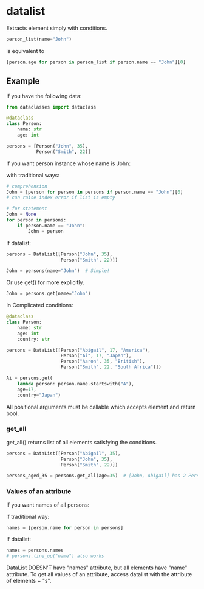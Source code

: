 # datalist

Extracts element simply with conditions.

```python
person_list(name="John")
```
is equivalent to 
```python
[person.age for person in person_list if person.name == "John"][0]
```

## Example

If you have the following data:

```python
from dataclasses import dataclass

@dataclass
class Person:
    name: str
    age: int

persons = [Person("John", 35), 
           Person("Smith", 22)]
```
If you want person instance whose name is John:

with traditional ways:

```python
# comprehension
John = [person for person in persons if person.name == "John"][0]  
# can raise index error if list is empty
```
```python
# for statement
John = None
for person in persons:
    if person.name == "John":
        John = person
```

If datalist:
```python
persons = DataList([Person("John", 35), 
                    Person("Smith", 22)])

John = persons(name="John")  # Simple!
```
Or use get() for more explicitly.
```python
John = persons.get(name="John")
```

In Complicated conditions:

```python
@dataclass
class Person:
    name: str
    age: int
    country: str

persons = DataList([Person("Abigail", 17, "America"),
                    Person("Ai", 17, "Japan"),
                    Person("Aaron", 35, "British"),
                    Person("Smith", 22, "South Africa")])

Ai = persons.get(
    lambda person: person.name.startswith("A"),
    age=17,
    country="Japan")
```

All positional arguments must be callable which accepts element and return bool.



### get_all
get_all() returns list of all elements satisfying the conditions.

```python
persons = DataList([Person("Abigail", 35),
                    Person("John", 35),
                    Person("Smith", 22)])

persons_aged_35 = persons.get_all(age=35)  # [John, Abigail] has 2 Person instances
```

### Values of an attribute
If you want names of all persons:

if traditional way:

```python
names = [person.name for person in persons]
```

If datalist:

```python
names = persons.names
# persons.line_up("name") also works
```

DataList DOESN'T have "names" attribute, but all elements have "name" attribute.
To get all values of an attribute, access datalist with the attribute of elements + "s".

